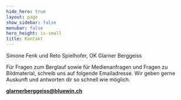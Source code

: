 ```yaml
---
hide_hero: true
layout: page
show_sidebar: false
menubar: false
hero_height: is-small
title: Kontakt
---
```


Simone Fenk und Reto Spielhofer, OK Glarner Berggeiss

Für Fragen zum Berglauf sowie für Medienanfragen und Fragen zu Bildmaterial, schreib uns auf folgende Emailadresse. Wir geben gerne Auskunft und antworten dir so schnell wie möglich.

**[glarnerberggeiss@bluewin.ch](mailto:glarnerberggeiss@bluewin.ch)**
